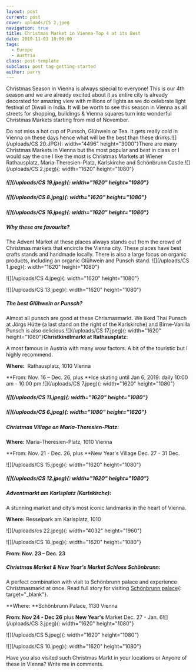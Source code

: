 ```yaml
---
layout: post
current: post
cover: uploads/CS 2.jpeg
navigation: true
title: Christmas Market in Vienna-Top 4 at its Best
date: 2019-11-03 10:00:00
tags:
  - Europe
  - Austria
class: post-template
subclass: post tag-getting-started
author: parry
---
```


Christmas Season in Vienna is always special to everyone\! This is our 4th season and we are already excited about it as entire city is already decorated for amazing view with millions of lights as we do celebrate light festival of Diwali in India. It will be worth to see this season in Vienna as all streets for shopping, buildings & Vienna squares turn into wonderful Christmas Markets starting from mid of November.

Do not miss a hot cup of Punsch, Gl&uuml;hwein or Tea. It gets really cold in Vienna on these days hence what will be the best than these drinks.![](/uploads/CS 20.JPG){: width="4496" height="3000"}There are many Christmas Markets in Vienna but the most popular and best in class or I would say the one I like the most is Christmas Markets at Wiener Rathausplatz, Maria-Theresien-Platz, Karlskirche and Schönbrunn Castle.![](/uploads/CS 2.jpeg){: width="1620" height="1080"}

##### ![](/uploads/CS 19.jpeg){: width="1620" height="1080"}

##### ![](/uploads/CS 8.jpeg){: width="1620" height="1080"}

##### ![](/uploads/CS 16.jpeg){: width="1620" height="1080"}

##### **Why these are favourite?**

The Advent Market at these places always stands out from the crowd of Christmas markets that encircle the Vienna city. These places have best crafts stands and handmade locally. There is also a large focus on organic products, including an organic Gl&uuml;hwein and Punsch stand.&nbsp;![](/uploads/CS 1.jpeg){: width="1620" height="1080"}

![](/uploads/CS 4.jpeg){: width="1620" height="1080"}

![](/uploads/CS 13.jpeg){: width="1620" height="1080"}

##### **The best Gl&uuml;hwein or Punsch?**

Almost all punsch are good at these Chrismasmarkt. We liked Thai Punsch at Jörgs H&uuml;tte (a last stand on the right of the Karlskirche) and Birne-Vanilla Punsch is also delicious.![](/uploads/CS 17.jpeg){: width="1620" height="1080"}**Christkindlmarkt at Rathausplatz:**

A most famous in Austria with many wow factors. A bit of the touristic but I highly recommend.

**Where:**&nbsp; Rathausplatz, 1010 Vienna

**From: Nov. 16 – Dec. 26, plus&nbsp;**Ice skating until Jan 6, 2019: daily 10:00 am - 10:00 pm.![](/uploads/CS 7.jpeg){: width="1620" height="1080"}

##### ![](/uploads/CS 11.jpeg){: width="1620" height="1080"}

##### ![](/uploads/CS 6.jpeg){: width="1080" height="1620"}

##### Christmas Village on Maria-Theresien-Platz:

**Where:**&nbsp;Maria-Theresien-Platz, 1010 Vienna&nbsp;

**From: Nov. 21 - Dec. 26, plus&nbsp;**New Year's Village Dec. 27 - 31 Dec.

![](/uploads/CS 15.jpeg){: width="1620" height="1080"}

##### ![](/uploads/CS 12.jpeg){: width="1620" height="1080"}

##### Adventmarkt am Karlsplatz (Karlskirche):

A stunning market and city’s most iconic landmarks in the heart of Vienna.

**Where:**&nbsp;Resselpark am Karlsplatz, 1010&nbsp;

![](/uploads/cs 22.jpeg){: width="4032" height="1960"}

![](/uploads/CS 18.jpeg){: width="1620" height="1080"}

**From: Nov. 23 – Dec. 23&nbsp;**

##### Christmas Market & New Year's Market Schloss Schönbrunn:

A perfect combination with visit to Schönbrunn palace and experience Christmasmarkt at once. Read full story for visiting [Schönbrunn palace](https://thevisits.in/sch%C3%B6nbrunn-palace-in-vienna-austria-indeed-you-are-pretty-as-your-pictures){: target="_blank"}.&nbsp;&nbsp;

**Where:&nbsp;**Schönbrunn Palace, 1130 Vienna&nbsp;

**From: Nov 24 - Dec 26** plus&nbsp;**New Year's** Market Dec. 27 - Jan. 6![](/uploads/CS 3.jpeg){: width="1620" height="1080"}

![](/uploads/CS 5.jpeg){: width="1620" height="1080"}

![](/uploads/CS 10.jpeg){: width="1620" height="1080"}

Have you also visited such Christmas Markt in your locations or Anyone of these in Vienna? Write me in comments.